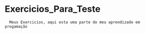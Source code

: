 # Exercicios_Para_Teste
      
      
      Meus Exercicios, aqui esta uma parte do meu aprendizado em progamação
